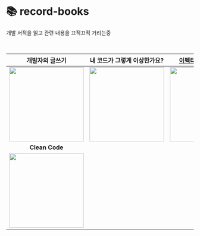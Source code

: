 # 📚 record-books

개발 서적을 읽고 관련 내용을 끄적끄적 거리는중   

<br>

|개발자의 글쓰기|내 코드가 그렇게 이상한가요?|[이펙티브 타입스크립트](이펙티브_타입스크립트)|코어 자바스크립트|
|:---:|:---:|:---:|:---:|
|<img width="200" src="https://github.com/hye-ung97/record-books/assets/117243197/6dd50852-b930-40f4-b34e-c36246312da8">|<img width="200" src="https://github.com/hye-ung97/record-books/assets/117243197/d3e6013e-2094-441f-bcbe-b92d8a0e19d8">|<img width="200" src="https://github.com/hye-ung97/record-books/assets/117243197/56569dab-c5bd-494f-ac28-cc887dffffcc">|<img width="200" src="https://github.com/hye-ung97/record-books/assets/117243197/8ff84bd3-acda-4b2d-9571-d46f943815f7">|
|**Clean Code**|
|<img width="200" src="https://github.com/hye-ung97/record-books/assets/117243197/646f0bab-f5ae-42a2-8a3f-40a9c596a4dd">|


